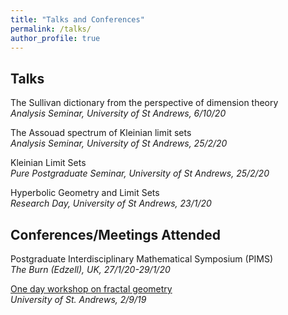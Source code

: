 ```yaml
---
title: "Talks and Conferences"
permalink: /talks/
author_profile: true
---
```


## Talks
The Sullivan dictionary from the perspective of dimension theory  
*Analysis Seminar, University of St Andrews, 6/10/20*

The Assouad spectrum of Kleinian limit sets  
*Analysis Seminar, University of St Andrews, 25/2/20*

Kleinian Limit Sets  
*Pure Postgraduate Seminar, University of St Andrews, 25/2/20*

Hyperbolic Geometry and Limit Sets  
*Research Day, University of St Andrews, 23/1/20*

## Conferences/Meetings Attended
Postgraduate Interdisciplinary Mathematical Symposium (PIMS)  
*The Burn (Edzell), UK, 27/1/20-29/1/20*

[One day workshop on fractal geometry](http://www.mcs.st-andrews.ac.uk/~jmf32/FG19.html)    
*University of St. Andrews, 2/9/19*
